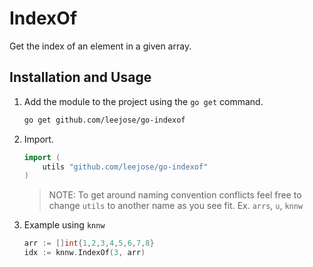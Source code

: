# IndexOf
Get the index of an element in a given array.

## Installation and Usage

1. Add the module to the project using the `go get` command.
    ```sh
    go get github.com/leejose/go-indexof
    ```

2. Import.
    ```go
    import (
        utils "github.com/leejose/go-indexof"
    )
    ```
    > NOTE: To get around naming convention conflicts feel free to change `utils` to another name as you see fit. Ex. `arrs`, `u`, `knnw`

3. Example using `knnw`
    ```go
    arr := []int{1,2,3,4,5,6,7,8}
    idx := knnw.IndexOf(3, arr)
    ```
